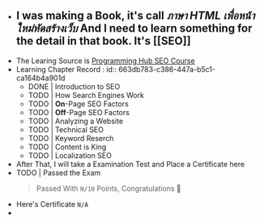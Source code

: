 - I was making a Book, it's call *ภาษา HTML เพื่อหน้าใหม่หัดสร้างเว็บ* And I need to learn something for the detail in that book. It's [[SEO]]
  ---
- The Learing Source is [Programming Hub SEO Course](https://programminghub.io/coursedetail/programming/learn/SEO/70)
- Learning Chapter Record :
  id:: 663db783-c386-447a-b5c1-ca164b4a901d
	- DONE | Introduction to SEO
	- TODO | How Search Engines Work
	- TODO | **On**-Page SEO Factors
	- TODO | **Off**-Page SEO Factors
	- TODO | Analyzing a Website
	- TODO | Technical SEO
	- TODO | Keyword Reserch
	- TODO | Content is King
	- TODO | Localization SEO
- After That, I will take a Examination Test and Place a Certificate here
- TODO | Passed the Exam
  > Passed With `N/10` Points, Congratulations 🎉
- Here's Certificate `N/A`
-